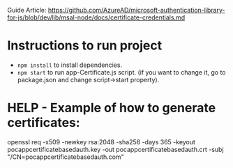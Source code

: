 Guide Article: https://github.com/AzureAD/microsoft-authentication-library-for-js/blob/dev/lib/msal-node/docs/certificate-credentials.md

# Instructions to run project
- `npm install` to install dependencies.
- `npm start` to run app-Certificate.js script. (if you want to change it, go to package.json and change script->start property). 


# HELP - Example of how to generate certificates:
openssl req -x509 -newkey rsa:2048 -sha256 -days 365 -keyout pocappcertificatebasedauth.key -out pocappcertificatebasedauth.crt -subj "/CN=pocappcertificatebasedauth.com"
